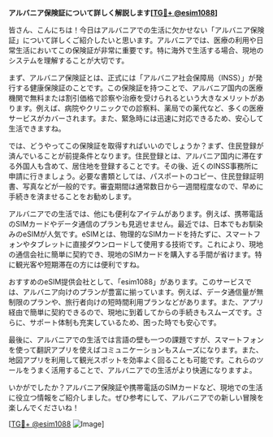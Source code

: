 **アルバニア保険証について詳しく解説します[[TG💪+ @esim1088](https://t.me/s/esim1088)]**

皆さん、こんにちは！今日はアルバニアでの生活に欠かせない「アルバニア保険証」について詳しくご紹介したいと思います。アルバニアでは、医療の利用や日常生活においてこの保険証が非常に重要です。特に海外で生活する場合、現地のシステムを理解することが大切です。

まず、アルバニア保険証とは、正式には「アルバニア社会保障局（INSS）」が発行する健康保険証のことです。この保険証を持つことで、アルバニア国内の医療機関で無料または割引価格で診察や治療を受けられるという大きなメリットがあります。例えば、病院やクリニックでの診察料、薬局での薬代など、多くの医療サービスがカバーされます。また、緊急時には迅速に対応できるため、安心して生活できますね。

では、どうやってこの保険証を取得すればいいのでしょうか？まず、住民登録が済んでいることが前提条件となります。住民登録とは、アルバニア国内に滞在する外国人も含めて、居住地を登録することです。その後、近くのINSS事務所に申請に行きましょう。必要な書類としては、パスポートのコピー、住民登録証明書、写真などが一般的です。審査期間は通常数日から一週間程度なので、早めに手続きを済ませることをお勧めします。

アルバニアでの生活では、他にも便利なアイテムがあります。例えば、携帯電話のSIMカードやデータ通信のプランも見逃せません。最近では、日本でもお馴染みのeSIMが人気です。eSIMとは、物理的なSIMカードを持たずに、スマートフォンやタブレットに直接ダウンロードして使用する技術です。これにより、現地の通信会社に簡単に契約でき、現地のSIMカードを購入する手間が省けます。特に観光客や短期滞在の方には便利ですね。

おすすめのeSIM提供会社として、「esim1088」があります。このサービスでは、アルバニア向けのプランが豊富に揃っています。例えば、データ通信量が無制限のプランや、旅行者向けの短時間利用プランなどがあります。また、アプリ経由で簡単に契約できるので、現地に到着してからの手続きもスムーズです。さらに、サポート体制も充実しているため、困った時でも安心です。

最後に、アルバニアでの生活では言語の壁も一つの課題ですが、スマートフォンを使って翻訳アプリを使えばコミュニケーションもスムーズになります。また、地図アプリを利用して観光スポットを効率よく回ることも可能です。これらのツールをうまく活用することで、アルバニアでの生活がより快適になりますよ。

いかがでしたか？アルバニア保険証や携帯電話のSIMカードなど、現地での生活に役立つ情報をご紹介しました。ぜひ参考にして、アルバニアでの新しい冒険を楽しんでくださいね！

[[TG💪+ @esim1088](https://t.me/s/esim1088) ![Image](https://i.postimg.cc/Y0z9fWf4/image.png)]
